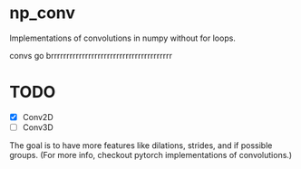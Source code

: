 # np_conv

Implementations of convolutions in numpy without for loops.

convs go brrrrrrrrrrrrrrrrrrrrrrrrrrrrrrrrrrrrrrr


# TODO


- [x] Conv2D
- [ ] Conv3D

The goal is to have more features like dilations, strides, and if possible groups. (For more info, checkout pytorch implementations of convolutions.) 

